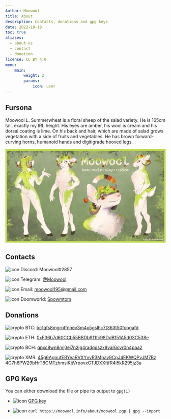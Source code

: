 ```yaml
---
Author: Moowool
title: About
description: Contacts, donations and gpg keys
date: 2022-10-18
toc: true
aliases:
  - about-us
  - contact
  - donation
license: CC BY 4.0
menu:
    main:
        weight: 2
        params:
            icon: user
---
```


## Fursona
Moowool L. Summerwheat is a floral sheep of the salad variety. He is 165cm tall, exactly my IRL height. His eyes are amber, his wool is cream and his dorsal coating is lime. On his back and hair, which are made of salad grows vegetation with a side of fruits and vegetables. He has brown forward-curving horns, humanoid hands and digitigrade hooved legs.

![Reference sheet](reference_sheet.webp)

## Contacts
![icon](https://tabler-icons.io/static/tabler-icons/icons/brand-discord.svg) Discord: Moowool#2857

![icon](https://tabler-icons.io/static/tabler-icons/icons/brand-telegram.svg) Telegram: [@Moowool](https://t.me/Moowool)

![icon](https://tabler-icons.io/static/tabler-icons/icons/mail.svg) Email: [moowool195@gmail.com](mailto:moowool195@gmail.com)

![icon](https://tabler-icons.io/static/tabler-icons/icons/brand-apple-arcade.svg) Doomworld: [Spowmtom](https://www.doomworld.com/profile/30159-spowmtom/)
## Donations
![crypto](https://cryptologos.cc/logos/bitcoin-btc-logo.svg?v=013) BTC: [bc1qfs8mgrptfnnev3m4x5gslhc7t363t50fcpgafd](btc.png)

![crypto](https://cryptologos.cc/logos/ethereum-eth-logo.svg?v=013) ETH: [0xF36b7d60CCb55BBDb911fc98DdB151A5d03C538e](eth.png)

![crypto](https://cryptologos.cc/logos/bitcoin-cash-bch-logo.svg?v=013) BCH: [qpxc8wn8mj0ej7n2jg4radqdszx8yar6cvr0n4paa2](bch.png)

![crypto](https://cryptologos.cc/logos/monero-xmr-logo.svg?v=013) XMR: [45g6AgnufERYeaRVXYvvR3Mpay9CpJ4EKWQPyJM7Bz
4G7h6PW29bHrT8CMTzhmsiKijVrpovxGTJDXXftfR4i5kR295jz3a](xmr.png)


## GPG Keys
You can either download the file or pipe its output to `gpg(1)`

* ![icon](https://tabler-icons.io/static/tabler-icons/icons/key.svg) [GPG key](moowool.pgp)

* ![icon](https://tabler-icons.io/static/tabler-icons/icons/terminal-2.svg) `curl https://moowool.info/about/moowool.pgp | gpg --import`
